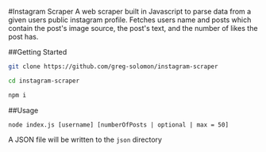 #Instagram Scraper
A web scraper built in Javascript to parse data from a given users public instagram profile. Fetches users name and posts which contain the post's image source, the post's text, and the number of likes the post has. 

##Getting Started
```bash
git clone https://github.com/greg-solomon/instagram-scraper

cd instagram-scraper

npm i
```

##Usage

```
node index.js [username] [numberOfPosts | optional | max = 50]
```

A JSON file will be written to the ```json``` directory
